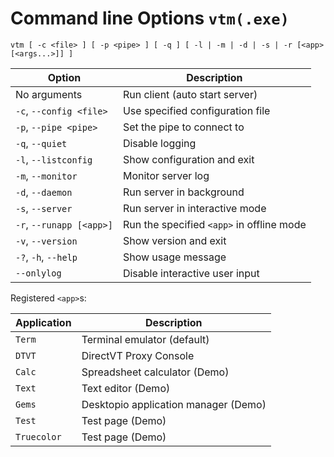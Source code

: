 # Command line Options `vtm(.exe)`

 `vtm [ -c <file> ] [ -p <pipe> ] [ -q ] [ -l | -m | -d | -s | -r [<app> [<args...>]] ]`

Option                       | Description
-----------------------------|-------------------------------------------------------
No arguments                 | Run client (auto start server)
` -c `, ` --config <file> `  | Use specified configuration file
` -p `, ` --pipe <pipe> `    | Set the pipe to connect to
` -q `, ` --quiet `          | Disable logging
` -l `, ` --listconfig `     | Show configuration and exit
` -m `, ` --monitor `        | Monitor server log
` -d `, ` --daemon `         | Run server in background
` -s `, ` --server `         | Run server in interactive mode
` -r `, ` --runapp [<app>] ` | Run the specified `<app>` in offline mode
` -v `, ` --version `        | Show version and exit
` -? `, ` -h `, ` --help `   | Show usage message
` --onlylog  `               | Disable interactive user input

Registered `<app>`s:

Application | Description
------------|------------------------------------------
`Term`      | Terminal emulator (default)
`DTVT`      | DirectVT Proxy Console
`Calc`      | Spreadsheet calculator (Demo)
`Text`      | Text editor (Demo)
`Gems`      | Desktopio application manager (Demo)
`Test`      | Test page (Demo)
`Truecolor` | Test page (Demo)